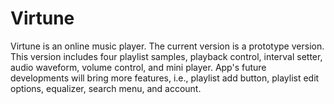 # Virtune
Virtune is an online music player. The current version is a prototype version. This version includes four playlist samples, playback control, interval setter, audio waveform, volume control, and mini player. App's future developments will bring more features, i.e., playlist add button, playlist edit options, equalizer, search menu, and account.
